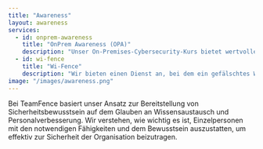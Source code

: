 ```yaml
---
title: "Awareness"
layout: awareness
services:
  - id: onprem-awareness
    title: "OnPrem Awareness (OPA)"
    description: "Unser On-Premises-Cybersecurity-Kurs bietet wertvolle Einblicke und praktische Ratschläge, um den Teilnehmern zu helfen, Cyberbedrohungen effizient zu erkennen und darauf zu reagieren. Vertrauen Sie uns, um Ihr Bewusstsein für Cybersicherheit zu stärken und die Vermögenswerte Ihres Unternehmens effektiv zu schützen."
  - id: wi-fence
    title: "Wi-Fence"
    description: "Wir bieten einen Dienst an, bei dem ein gefälschtes Wi-Fi-Netzwerk eingerichtet wird, das einem legitimen in Ihrem Unternehmen ähnelt. Dieser Test hilft uns, zu überwachen, ob Mitarbeiter sich mit diesem gefälschten Netzwerk verbinden, was Schwachstellen im Bewusstsein der Benutzer und in der Netzwerksicherheit aufdeckt."
image: "/images/awareness.png"
---
```

Bei TeamFence basiert unser Ansatz zur Bereitstellung von Sicherheitsbewusstsein auf dem Glauben an Wissensaustausch und Personalverbesserung. Wir verstehen, wie wichtig es ist, Einzelpersonen mit den notwendigen Fähigkeiten und dem Bewusstsein auszustatten, um effektiv zur Sicherheit der Organisation beizutragen.
